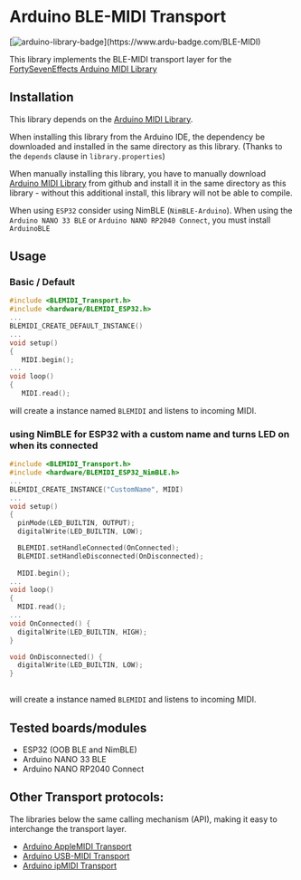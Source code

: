 # Arduino BLE-MIDI Transport 
[![arduino-library-badge](https://www.ardu-badge.com/badge/BLE-MIDI.svg?)](https://www.ardu-badge.com/BLE-MIDI) 

This library implements the BLE-MIDI transport layer for the [FortySevenEffects Arduino MIDI Library](https://github.com/FortySevenEffects/arduino_midi_library) 

## Installation
This library depends on the [Arduino MIDI Library](https://github.com/FortySevenEffects/arduino_midi_library).

When installing this library from the Arduino IDE, the dependency be downloaded and installed in the same directory as this library. (Thanks to the `depends` clause in `library.properties`)

When manually installing this library, you have to manually download [Arduino MIDI Library](https://github.com/FortySevenEffects/arduino_midi_library) from github and install it in the same directory as this library - without this additional install, this library will not be able to compile.

When using `ESP32` consider using NimBLE (`NimBLE-Arduino`).
When using the `Arduino NANO 33 BLE` or `Arduino NANO RP2040 Connect`, you must install `ArduinoBLE`

## Usage
### Basic / Default
```cpp
#include <BLEMIDI_Transport.h>
#include <hardware/BLEMIDI_ESP32.h>
...
BLEMIDI_CREATE_DEFAULT_INSTANCE()
...
void setup()
{
   MIDI.begin();
...
void loop()
{
   MIDI.read();
```
will create a instance named `BLEMIDI` and listens to incoming MIDI.

### using NimBLE for ESP32 with a custom name and turns LED on when its connected

```cpp
#include <BLEMIDI_Transport.h>
#include <hardware/BLEMIDI_ESP32_NimBLE.h>
...
BLEMIDI_CREATE_INSTANCE("CustomName", MIDI)
...
void setup()
{
  pinMode(LED_BUILTIN, OUTPUT);
  digitalWrite(LED_BUILTIN, LOW);

  BLEMIDI.setHandleConnected(OnConnected);
  BLEMIDI.setHandleDisconnected(OnDisconnected);
  
  MIDI.begin();
...
void loop()
{
  MIDI.read();
...
void OnConnected() {
  digitalWrite(LED_BUILTIN, HIGH);
}

void OnDisconnected() {
  digitalWrite(LED_BUILTIN, LOW);
}
   
```
will create a instance named `BLEMIDI` and listens to incoming MIDI.

## Tested boards/modules
- ESP32 (OOB BLE and NimBLE)
- Arduino NANO 33 BLE
- Arduino NANO RP2040 Connect

## Other Transport protocols:
The libraries below  the same calling mechanism (API), making it easy to interchange the transport layer.
- [Arduino AppleMIDI Transport](https://github.com/lathoub/Arduino-AppleMIDI-Library)
- [Arduino USB-MIDI  Transport](https://github.com/lathoub/USB-MIDI)
- [Arduino ipMIDI  Transport](https://github.com/lathoub/Arduino-ipMIDI)

